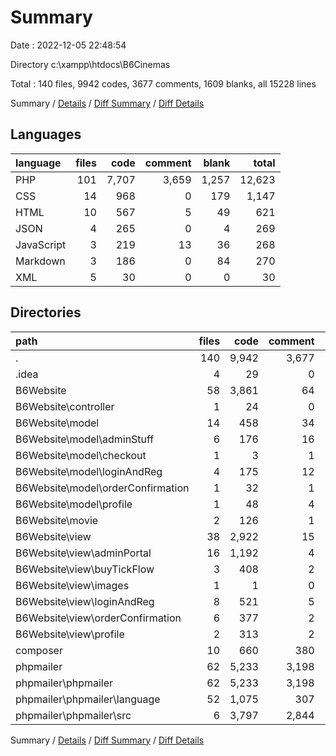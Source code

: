 # Summary

Date : 2022-12-05 22:48:54

Directory c:\\xampp\\htdocs\\B6Cinemas

Total : 140 files,  9942 codes, 3677 comments, 1609 blanks, all 15228 lines

Summary / [Details](details.md) / [Diff Summary](diff.md) / [Diff Details](diff-details.md)

## Languages
| language | files | code | comment | blank | total |
| :--- | ---: | ---: | ---: | ---: | ---: |
| PHP | 101 | 7,707 | 3,659 | 1,257 | 12,623 |
| CSS | 14 | 968 | 0 | 179 | 1,147 |
| HTML | 10 | 567 | 5 | 49 | 621 |
| JSON | 4 | 265 | 0 | 4 | 269 |
| JavaScript | 3 | 219 | 13 | 36 | 268 |
| Markdown | 3 | 186 | 0 | 84 | 270 |
| XML | 5 | 30 | 0 | 0 | 30 |

## Directories
| path | files | code | comment | blank | total |
| :--- | ---: | ---: | ---: | ---: | ---: |
| . | 140 | 9,942 | 3,677 | 1,609 | 15,228 |
| .idea | 4 | 29 | 0 | 0 | 29 |
| B6Website | 58 | 3,861 | 64 | 595 | 4,520 |
| B6Website\\controller | 1 | 24 | 0 | 4 | 28 |
| B6Website\\model | 14 | 458 | 34 | 111 | 603 |
| B6Website\\model\\adminStuff | 6 | 176 | 16 | 37 | 229 |
| B6Website\\model\\checkout | 1 | 3 | 1 | 4 | 8 |
| B6Website\\model\\loginAndReg | 4 | 175 | 12 | 40 | 227 |
| B6Website\\model\\orderConfirmation | 1 | 32 | 1 | 9 | 42 |
| B6Website\\model\\profile | 1 | 48 | 4 | 17 | 69 |
| B6Website\\movie | 2 | 126 | 1 | 21 | 148 |
| B6Website\\view | 38 | 2,922 | 15 | 393 | 3,330 |
| B6Website\\view\\adminPortal | 16 | 1,192 | 4 | 141 | 1,337 |
| B6Website\\view\\buyTickFlow | 3 | 408 | 2 | 63 | 473 |
| B6Website\\view\\images | 1 | 1 | 0 | 0 | 1 |
| B6Website\\view\\loginAndReg | 8 | 521 | 5 | 76 | 602 |
| B6Website\\view\\orderConfirmation | 6 | 377 | 2 | 55 | 434 |
| B6Website\\view\\profile | 2 | 313 | 2 | 31 | 346 |
| composer | 10 | 660 | 380 | 142 | 1,182 |
| phpmailer | 62 | 5,233 | 3,198 | 853 | 9,284 |
| phpmailer\\phpmailer | 62 | 5,233 | 3,198 | 853 | 9,284 |
| phpmailer\\phpmailer\\language | 52 | 1,075 | 307 | 156 | 1,538 |
| phpmailer\\phpmailer\\src | 6 | 3,797 | 2,844 | 596 | 7,237 |

Summary / [Details](details.md) / [Diff Summary](diff.md) / [Diff Details](diff-details.md)